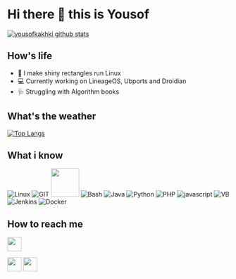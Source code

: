 # Hi there 👋 this is Yousof
[![yousofkakhki github stats](https://github-readme-stats.vercel.app/api?username=yousofkakhki&show_icons=true&include_all_commits=true&theme=tokyonight)](https://github.com/yousofkakhki)

## How's life
- 📱 I make shiny rectangles run Linux
- 💻 Currently working on LineageOS, Ubports and Droidian
- 🩺 Struggling with Algorithm books

## What's the weather
[![Top Langs](https://github-readme-stats.vercel.app/api/top-langs/?username=yousofkakhki&layout=compact&langs_count=10&theme=tokyonight)](https://github.com/yousofkakhki)

## What i know
![Linux](https://www.vectorlogo.zone/logos/linux/linux-icon.svg)
![GIT](https://www.vectorlogo.zone/logos/git-scm/git-scm-icon.svg)
<img src="https://github.com/isocpp/logos/raw/master/cpp_logo.svg" width="64">
![Bash](https://www.vectorlogo.zone/logos/gnu_bash/gnu_bash-icon.svg)
![Java](https://www.vectorlogo.zone/logos/java/java-icon.svg)
![Python](https://www.vectorlogo.zone/logos/python/python-icon.svg)
![PHP](https://www.vectorlogo.zone/logos/php/php-icon.svg)
![javascript](https://www.vectorlogo.zone/logos/javascript/javascript-icon.svg)
![VB](https://www.vectorlogo.zone/logos/microsoft_vb/microsoft_vb-icon.svg)
![Jenkins](https://www.vectorlogo.zone/logos/jenkins/jenkins-icon.svg)
![Docker](https://www.vectorlogo.zone/logos/docker/docker-icon.svg)

## How to reach me

[<img src="https://www.vectorlogo.zone/logos/instagram/instagram-tile.svg" width="32">](https://www.instagram.com/yousof_kakhki)

[<img src="https://www.vectorlogo.zone/logos/telegram/telegram-tile.svg" width="32">](http://t.me/yousofkakhki)
[<img src="https://www.vectorlogo.zone/logos/linkedin/linkedin-tile.svg" width="32">](https://linkedin.com/in/yousofkakhki/)
